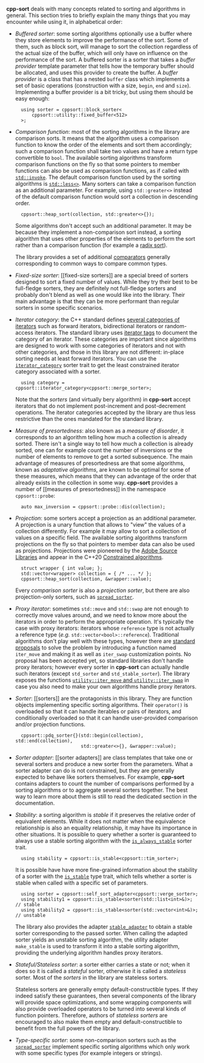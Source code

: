 **cpp-sort** deals with many concepts related to sorting and algorithms in general. This section tries to briefly explain the many things that you may encounter while using it, in alphabetical order:

* *Buffered sorter*: some sorting algorithms optionally use a buffer where they store elements to improve the performance of the sort. Some of them, such as block sort, will manage to sort the collection regardless of the actual size of the buffer, which will only have on influence on the performance of the sort. A buffered sorter is a sorter that takes a *buffer provider* template parameter that tells how the temporary buffer should be allocated, and uses this provider to create the buffer. A *buffer provider* is a class that has a nested `buffer` class which implements a set of basic operations (construction with a size, `begin`, `end` and `size`). Implementing a buffer provider is a bit tricky, but using them should be easy enough:

        using sorter = cppsort::block_sorter<
            cppsort::utility::fixed_buffer<512>
        >;

* *Comparison function*: most of the sorting algorithms in the library are comparison sorts. It means that the algorithm uses a comparison function to know the order of the elements and sort them accordingly; such a comparison function shall take two values and have a return type convertible to `bool`. The available sorting algorithms transform comparison functions on the fly so that some pointers to member functions can also be used as comparison functions, as if called with [`std::invoke`](https://en.cppreference.com/w/cpp/utility/functional/invoke). The default comparison function used by the sorting algorithms is [`std::less<>`](https://en.cppreference.com/w/cpp/utility/functional/less_void). Many sorters can take a comparison function as an additional parameter. For example, using `std::greater<>` instead of the default comparison function would sort a collection in descending order.

        cppsort::heap_sort(collection, std::greater<>{});

    Some algorithms don't accept such an additional parameter. It may be because they implement a non-comparison sort instead, a sorting algorithm that uses other properties of the elements to perform the sort rather than a comparison function (for example a [radix sort](https://en.wikipedia.org/wiki/Radix_sort)).

    The library provides a set of additional [comparators](https://github.com/Morwenn/cpp-sort/wiki/Comparators) generally corresponding to common ways to compare common types.

* *Fixed-size sorter*:  [[fixed-size sorters]] are a special breed of sorters designed to sort a fixed number of values. While they try their best to be full-fledge sorters, they are definitely not full-fledge sorters and probably don't blend as well as one would like into the library. Their main advantage is that they can be more performant than regular sorters in some specific scenarios.

* *Iterator category*: the C++ standard defines [several categories of iterators](https://en.cppreference.com/w/cpp/iterator) such as forward iterators, bidirectional iterators or random-access iterators. The standard library uses [iterator tags](https://en.cppreference.com/w/cpp/iterator/iterator_tags) to document the category of an iterator. These categories are important since algorithms are designed to work with some categories of iterators and not with other categories, and those in this library are not different: in-place sorting needs at least forward iterators. You can use the [`iterator_category`](https://github.com/Morwenn/cpp-sort/wiki/Sorter-traits#iterator_category) sorter trait to get the least constrained iterator category associated with a sorter.

        using category = cppsort::iterator_category<cppsort::merge_sorter>;

    Note that the *sorters* (and virtually bery algorithm) in **cpp-sort** accept iterators that do not implement post-increment and post-decrement operations. The iterator categories accepted by the library are thus less restrictive than the ones mandated for the standard library.

* *Measure of presortedness*: also known as a *measure of disorder*, it corresponds to an algorithm telling how much a collection is already sorted. There isn't a single way to tell how much a collection is already sorted, one can for example count the number of inversions or the number of elements to remove to get a sorted subsequence. The main advantage of measures of presortedness are that some algorithms, known as *adaptative algorithms*, are known to be optimal for some of these measures, which means that they can advantage of the order that already exists in the collection in some way. **cpp-sort** provides a number of [[measures of presortedness]] in the namespace `cppsort::probe`:

        auto max_inversion = cppsort::probe::dis(collection);

* *Projection*: some sorters accept a projection as an additional parameter. A projection is a unary function that allows to "view" the values of a collection differently. For example it may allow to sort a collection of values on a specific field. The available sorting algorithms transform projections on the fly so that pointers to member data can also be used as projections. Projections were pioneered by the [Adobe Source Libraries](https://stlab.adobe.com/) and appear in the C++20 [Constrained algorithms](https://en.cppreference.com/w/cpp/algorithm/ranges).

        struct wrapper { int value; };
        std::vector<wrapper> collection = { /* ... */ };
        cppsort::heap_sort(collection, &wrapper::value);

    Every *comparison sorter* is also a *projection sorter*, but there are also projection-only sorters, such as  [`spread_sorter`](https://github.com/Morwenn/cpp-sort/wiki/Sorters).

* *Proxy iterator*: sometimes `std::move` and `std::swap` are not enough to correctly move values around, and we need to know more about the iterators in order to perform the appropriate operation. It's typically the case with proxy iterators: iterators whose `reference` type is not actually a reference type (*e.g.* `std::vector<bool>::reference`). Traditional algorithms don't play well with these types, however there are [standard proposals](http://www.open-std.org/jtc1/sc22/wg21/docs/papers/2015/p0022r1.html) to solve the problem by introducing a function named `iter_move` and making it as well as `iter_swap` customization points. No proposal has been accepted yet, so standard libraries don't handle proxy iterators; however every sorter in **cpp-sort** can actually handle such iterators (except `std_sorter` and `std_stable_sorter`). The library exposes the functions [`utility::iter_move` and `utility::iter_swap`](https://github.com/Morwenn/cpp-sort/wiki/Miscellaneous-utilities#iter_move-and-iter_swap) in case you also need to make your own algorithms handle proxy iterators.

* *Sorter*: [[sorters]] are the protagonists in this library. They are function objects implementing specific sorting algorithms. Their `operator()` is overloaded so that it can handle iterables or pairs of iterators, and conditionally overloaded so that it can handle user-provided comparison and/or projection functions.

        cppsort::pdq_sorter{}(std::begin(collection), std::end(collection),
                              std::greater<>{}, &wrapper::value);

* *Sorter adapter*: [[sorter adapters]] are class templates that take one or several sorters and produce a new sorter from the parameters. What a sorter adapter can do is not constrained, but they are generally expected to behave like sorters themselves. For example, **cpp-sort** contains adapters to count the number of comparisons performed by a sorting algorithms or to aggregate several sorters together. The best way to learn more about them is still to read the dedicated section in the documentation. 

* *Stability*: a sorting algorithm is *stable* if it preserves the relative order of equivalent elements. While it does not matter when the equivalence relationship is also an equality relationship, it may have its importance in other situations. It is possible to query whether a sorter is guaranteed to always use a stable sorting algorithm with the [`is_always_stable`](https://github.com/Morwenn/cpp-sort/wiki/Sorter-traits#is_always_stable) sorter trait.

        using stability = cppsort::is_stable<cppsort::tim_sorter>;

    It is possible have have more fine-grained information about the stability of a sorter with the [`is_stable`](https://github.com/Morwenn/cpp-sort/wiki/Sorter-traits#is_stable) type trait, which tells whether a sorter is stable when called with a specific set of parameters.

        using sorter = cppsort::self_sort_adapter<cppsort::verge_sorter>;
        using stability1 = cppsort::is_stable<sorter(std::list<int>&)>; // stable
        using stability2 = cppsort::is_stable<sorter(std::vector<int>&)>; // unstable

    The library also provides the adapter [`stable_adapter`](https://github.com/Morwenn/cpp-sort/wiki/sorting-function) to obtain a stable sorter corresponding to the passed sorter. When calling the adapted sorter yields an unstable sorting algorithm, the utility adapter `make_stable` is used to transform it into a stable sorting algorithm, providing the underlying algorithm handles proxy iterators.

* *Stateful/Stateless sorter*: a sorter either carries a state or not; when it does so it is called a *stateful* sorter, otherwise it is called a *stateless* sorter. Most of the *sorters* in the library are stateless sorters.

    Stateless sorters are generally empty default-constructible types. If they indeed satisfy these guarantees, then several components of the library will provide space optimizations, and some wrapping components will also provide overloaded operators to be turned into several kinds of function pointers. Therefore, authors of *stateless sorters* are encouraged to also make them empty and default-constructible to benefit from the full powers of the library.

* *Type-specific sorter*: some non-comparison sorters such as the [`spread_sorter`](https://github.com/Morwenn/cpp-sort/wiki/Sorters#spread_sorter) implement specific sorting algorithms which only work with some specific types (for example integers or strings).